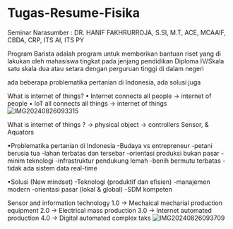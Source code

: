 # Tugas-Resume-Fisika
Seminar
Narasumber : DR. HANIF FAKHRURROJA, S.SI, M.T, ACE, MCAAIF, CBDA, CRP, ITS AI, ITS PY

   Program Barista adalah program untuk memberikan bantuan riset yang di lakukan oleh mahasiswa tingkat pada jenjang pendidikan Diploma IV/Skala satu skala dua atau setara dengan perguruan tinggi di dalam negeri

ada beberapa problematika pertanian di Indonesia, ada solusi juga

What is internet of things?
• Internet connects all people -> internet of people
• IoT all connects all things -> internet of things
![IMG20240826093315](https://github.com/user-attachments/assets/7d55b72a-615d-400c-97ff-212d02ee51af)

What is internet of things ?
->  physical object
-> controllers 
    Sensor, & Aquators

•Problematika pertanian di Indonesia
-Budaya vs entrepreneur
-petani berusia tua
-lahan terbatas dan tersebar
-orientasi produksi bukan pasar
-minim teknologi
-infrastruktur pendukung lemah
-benih bermutu terbatas
-tidak ada sistem data real-time

•Solusi (New mindset) 
-Teknologi (produktif dan efisien) 
-manajemen modern
-orientasi pasar (lokal & global) 
-SDM kompeten

Sensor and information technology
1.0 ->  Mechaical mecharial production equipment
2.0 -> Electrical mass production
3.0 -> Internet automated production
4.0 -> Digital automated complex taks
![IMG20240826093709](https://github.com/user-attachments/assets/3a0dc1c9-ba63-4743-9157-1a186926d3bc)

